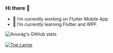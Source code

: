 ### Hi there 👋


<!-- **codingXllama/codingxllama** is a ✨ _special_ ✨ repository because its `README.md` (this file) appears on your GitHub profile. -->

<!-- Here are some ideas to get you started: -->

- 🔭 I’m currently working on Flutter Mobile App
- 🌱 I’m currently learning Flutter and WPF.
<!-- - 💬 Ask me about  -->
<!-- - 📫 How to reach me: ... -->
<!-- - ⚡ Fun fact: ... -->

<!-- 
[![Anurag's GitHub stats](https://github-readme-stats.vercel.app/api?username=codingxllama)](https://github.com/anuraghazra/github-readme-stats) -->
<!-- ![Anurag's GitHub stats](https://github-readme-stats.vercel.app/api?username=codingxllama&hide=contribs,prs)
![Anurag's GitHub stats](https://github-readme-stats.vercel.app/api?username=codingxllama&show_icons=true)
![Anurag's GitHub stats](https://github-readme-stats.vercel.app/api?username=codingxllama&show_icons=true&theme=transparent) -->

![Anurag's GitHub stats](https://github-readme-stats.vercel.app/api?username=codingxllama&show_icons=true&theme=react)
<br>
<br>
[![Top Langs](https://github-readme-stats.vercel.app/api/top-langs/?username=codingxllama&layout=compact)](https://github.com/anuraghazra/github-readme-stats)



